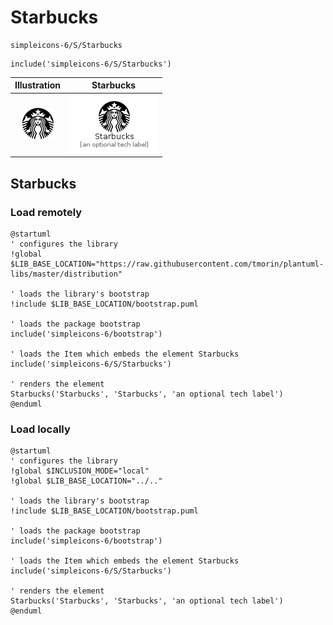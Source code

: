 # Starbucks


```text
simpleicons-6/S/Starbucks
```

```text
include('simpleicons-6/S/Starbucks')
```



| Illustration | Starbucks |
| :---: | :---: |
| ![illustration for Illustration](../../simpleicons-6/S/Starbucks.png) | ![illustration for Starbucks](../../simpleicons-6/S/Starbucks.Local.png) |




## Starbucks

### Load remotely
```plantuml
@startuml
' configures the library
!global $LIB_BASE_LOCATION="https://raw.githubusercontent.com/tmorin/plantuml-libs/master/distribution"

' loads the library's bootstrap
!include $LIB_BASE_LOCATION/bootstrap.puml

' loads the package bootstrap
include('simpleicons-6/bootstrap')

' loads the Item which embeds the element Starbucks
include('simpleicons-6/S/Starbucks')

' renders the element
Starbucks('Starbucks', 'Starbucks', 'an optional tech label')
@enduml
```

### Load locally
```plantuml
@startuml
' configures the library
!global $INCLUSION_MODE="local"
!global $LIB_BASE_LOCATION="../.."

' loads the library's bootstrap
!include $LIB_BASE_LOCATION/bootstrap.puml

' loads the package bootstrap
include('simpleicons-6/bootstrap')

' loads the Item which embeds the element Starbucks
include('simpleicons-6/S/Starbucks')

' renders the element
Starbucks('Starbucks', 'Starbucks', 'an optional tech label')
@enduml
```

